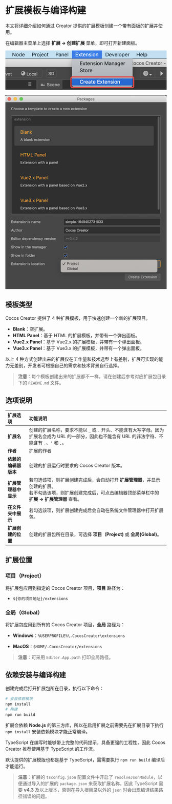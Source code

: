 # 扩展模板与编译构建

本文将详细介绍如何通过 Creator 提供的扩展模板创建一个带有面板的扩展并使用。

在编辑器主菜单上选择 **扩展 -> 创建扩展** 菜单，即可打开新建面板。

![create-extension-menu](./image/create-extension-menu.png)

![create-extension-panel](./image/create-extension-panel.png)

## 模板类型

Cocos Creator 提供了 4 种扩展模板，用于快速创建一个新的扩展项目。
- **Blank**：空扩展。
- **HTML Panel**：基于 HTML 的扩展模板，并带有一个弹出面板。
- **Vue2.x Panel**：基于 Vue2.x 的扩展模板，并带有一个弹出面板。
- **Vue3.x Panel**：基于 Vue3.x 的扩展模板，并带有一个弹出面板。

以上 4 种方式创建出来的扩展仅在工作量和技术选型上有差别，扩展可实现的能力无差别，开发者可根据自己的需求和技术背景自行选择。

> **注意**：每个模板创建出来的扩展都不一样，请在创建后参考对应扩展包目录下的 `README.md` 文件。

## 选项说明

| 扩展选项 | 功能说明 |
| :--- | :----- |
| **扩展名** | 创建的扩展名称，要求不能以 `_` 或 `.` 开头、不能含有大写字母。因为扩展名会成为 URL 的一部分，因此也不能含有 URL 的非法字符、不能含有 `.`、`'` 和 `,`。 |
| **作者** | 扩展的作者 |
| **依赖的编辑器版本** | 创建的扩展运行时要求的 Cocos Creator 版本。 |
| **扩展管理器中显示** | 若勾选该项，则扩展创建完成后，会自动打开 **扩展管理器**，并显示创建的扩展。<br>若不勾选该项，则扩展创建完成后，可点击编辑器顶部菜单栏中的 **扩展 -> 扩展管理器** 查看。 |
| **在文件夹中展示** | 若勾选该项，则扩展创建完成后会自动在系统文件管理器中打开扩展包。 |
| **扩展创建的位置** | 创建的扩展包所在目录，可选择 **项目（Project)** 或 **全局(Global)**。 |

## 扩展位置

### 项目（Project）

将扩展包应用到指定的 Cocos Creator 项目，**项目** 路径为：

- `${你的项目地址}/extensions`

### 全局（Global）

将扩展包应用到所有的 Cocos Creator 项目，**全局** 路径为：

- **Windows**：`%USERPROFILE%\.CocosCreator\extensions`

- **MacOS**：`$HOME/.CocosCreator/extensions`

> **注意**：可采用 `Editor.App.path` 打印全局路径。

## 依赖安装与编译构建

创建完成后打开扩展包所在目录，执行以下命令：

```bash
# 安装依赖模块
npm install
# 构建
npm run build
```

扩展会依赖 **Node.js** 的第三方库，所以在启用扩展之前需要先在扩展目录下执行 `npm install` 安装依赖模块才能正常编译。

TypeScript 在编写时能够带上完整的代码提示，具备更强的工程性，因此 Cocos Creator 推荐使用基于 TypeScript 的工作流。

默认提供的扩展模版也都是基于 TypeScript，需需要执行 `npm run build` 编译后才能运行。

> **注意**：扩展的 `tsconfig.json` 配置文件中开启了 `resolveJsonModule`，以便通过导入的扩展的 `package.json` 来获取扩展名称，因此 TypeScript 需要 **v4.3** 及以上版本，否则在导入根目录以外的 `json` 时会出现编译结果路径错误的问题。
